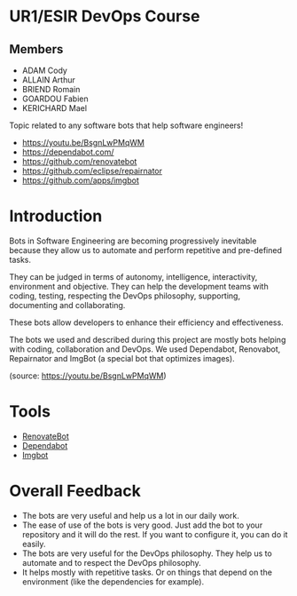 # UR1/ESIR DevOps Course

## Members

- ADAM Cody
- ALLAIN Arthur
- BRIEND Romain
- GOARDOU Fabien
- KERICHARD Mael

Topic related to any software bots that help software engineers!

- https://youtu.be/BsgnLwPMqWM
- https://dependabot.com/
- https://github.com/renovatebot
- https://github.com/eclipse/repairnator
- https://github.com/apps/imgbot

# Introduction

Bots in Software Engineering are becoming progressively inevitable because they allow us to automate and perform repetitive and pre-defined tasks.  

They can be judged in terms of autonomy, intelligence, interactivity, environment and objective. They can help the development teams with coding, testing, respecting the DevOps philosophy, supporting, documenting and collaborating.

These bots allow developers to enhance their efficiency and effectiveness.

The bots we used and described during this project are mostly bots helping with coding, collaboration and DevOps. We used Dependabot, Renovabot, Repairnator and ImgBot (a special bot that optimizes images).

(source: https://youtu.be/BsgnLwPMqWM)

# Tools

- [RenovateBot](./renovatebot.md)
- [Dependabot](./dependabot.md)
- [Imgbot](./imgbot.md)


# Overall Feedback


- The bots are very useful and help us a lot in our daily work.
- The ease of use of the bots is very good. Just add the bot to your repository and it will do the rest. If you want to configure it, you can do it easily.
- The bots are very useful for the DevOps philosophy. They help us to automate and to respect the DevOps philosophy.
- It helps mostly with repetitive tasks. Or on things that depend on the environment (like the dependencies for example).
